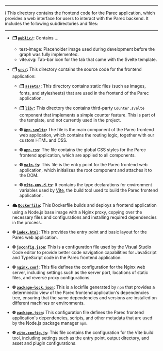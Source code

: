 ***
ℹ️ This directory contains the frontend code for the Parec application, which provides a web interface for users to interact with the Parec backend. It includes the following subdirectories and files:
***

- **🗂️ [`public/`](parec-frontend/public):** Contains ...

    - test-image: Placeholder image used during development before the graph was fully implemented.
    - vite.svg: Tab-bar icon for the tab that came with the Svelte template.

- **🗂️ [`src/`](parec-frontend/src):** This directory contains the source code for the frontend application:

    - **🗂️ [`assets/`](parec-frontend/src/assets):** This directory contains static files (such as images, fonts, and stylesheets) that are used in the frontend of the Parec application.

    - **🗂️ [`lib/`](parec-frontend/src/lib):** This directory the contains third-party `Counter.svelte` component that implements a simple counter feature. This is part of the template, und not currently used in the project.

    - **🌐 [`App.svelte`](parec-frontend/src/App.svelte):** The file is the main component of the Parec frontend web application, which contains the routing logic, together with our custom HTML and CSS.

    - **🌐 [`app.css`](parec-frontend/src/app.css):** The file contains the global CSS styles for the Parec frontend application, which are applied to all components.

    - **🌐 [`main.js`](parec-frontend/src/main.js):** This file is the entry point for the Parec frontend web application, which initializes the root component and attaches it to the DOM.

    - **🌐 [`vite-env.d.ts`](parec-frontend/src/vite-env.d.ts):** It contains the type declarations for environment variables used by [Vite](https://vitejs.dev), the build tool used to build the Parec frontend application.



- **🛳️ [`Dockerfile`](parec-frontend/Dockerfile):** This Dockerfile builds and deploys a frontend application using a Node.js base image with a Nginx proxy, copying over the necessary files and configurations and installing required dependencies in the process.

- **🌐 [`index.html`](parec-frontend/index.html):** This provides the entry point and basic layout for the Parec web application.

- **🌐 [`jsconfig.json`](parec-frontend/jsconfig.json):** This is a configuration file used by the Visual Studio Code editor to provide better code navigation capabilities for JavaScript and TypeScript code in the Parec frontend application.

- **🌐 [`nginx.conf`](parec-frontend/nginx.conf):** This file defines the configuration for the Nginx web server, including settings such as the server port, locations of static files, and reverse proxy configurations.

- **🌐 [`package-lock.json`](parec-frontend/package-lock.json):** This is a lockfile generated by `npm` that provides a deterministic view of the Parec frontend application's dependencies tree, ensuring that the same dependencies and versions are installed on different machines or environments.


- **🌐 [`package.json`](parec-frontend/package.json):** This configuration file defines the Parec frontend application's dependencies, scripts, and other metadata that are used by the Node.js package manager `npm`.


- **🌐 [`vite.config.js`](parec-frontend/vite.config.js):** This file contains the configuration for the Vite build tool, including settings such as the entry point, output directory, and asset and plugin configurations.
